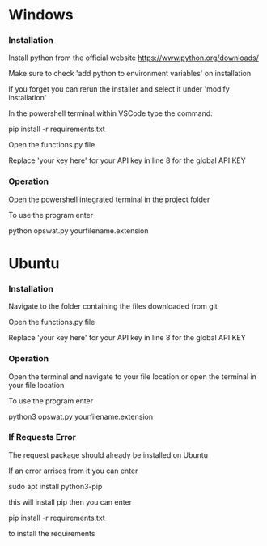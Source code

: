 # Windows 

### Installation

Install python from the official website https://www.python.org/downloads/

Make sure to check 'add python to environment variables' on installation

If you forget you can rerun the installer and select it under 'modify installation'

In the powershell terminal within VSCode type the command:

pip install -r requirements.txt

Open the functions.py file

Replace 'your key here' for your API key in line 8 for the global API KEY 

### Operation

Open the powershell integrated terminal in the project folder

To use the program enter 

python opswat.py yourfilename.extension 

# Ubuntu

### Installation

Navigate to the folder containing the files downloaded from git

Open the functions.py file

Replace 'your key here' for your API key in line 8 for the global API KEY 

### Operation

Open the terminal and navigate to your file location or open the terminal in your file location

To use the program enter

python3 opswat.py yourfilename.extension 

### If Requests Error

The request package should already be installed on Ubuntu

If an error arrises from it you can enter 

sudo apt install python3-pip

this will install pip then you can enter

pip install -r requirements.txt 

to install the requirements 
